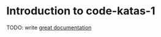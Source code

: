 # Introduction to code-katas-1

TODO: write [great documentation](http://jacobian.org/writing/great-documentation/what-to-write/)
